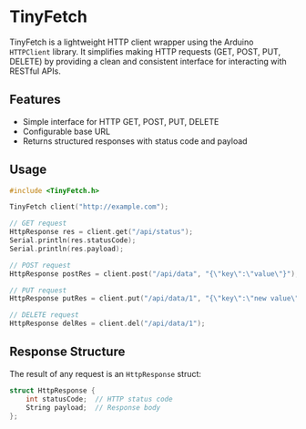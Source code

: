 # TinyFetch

TinyFetch is a lightweight HTTP client wrapper using the Arduino `HTTPClient` library. It simplifies making HTTP requests (GET, POST, PUT, DELETE) by providing a clean and consistent interface for interacting with RESTful APIs.

## Features

- Simple interface for HTTP GET, POST, PUT, DELETE
- Configurable base URL
- Returns structured responses with status code and payload

## Usage

```cpp
#include <TinyFetch.h>

TinyFetch client("http://example.com");

// GET request
HttpResponse res = client.get("/api/status");
Serial.println(res.statusCode);
Serial.println(res.payload);

// POST request
HttpResponse postRes = client.post("/api/data", "{\"key\":\"value\"}");

// PUT request
HttpResponse putRes = client.put("/api/data/1", "{\"key\":\"new value\"}");

// DELETE request
HttpResponse delRes = client.del("/api/data/1");
```

## Response Structure

The result of any request is an `HttpResponse` struct:

```cpp
struct HttpResponse {
    int statusCode;  // HTTP status code
    String payload;  // Response body
};
```

